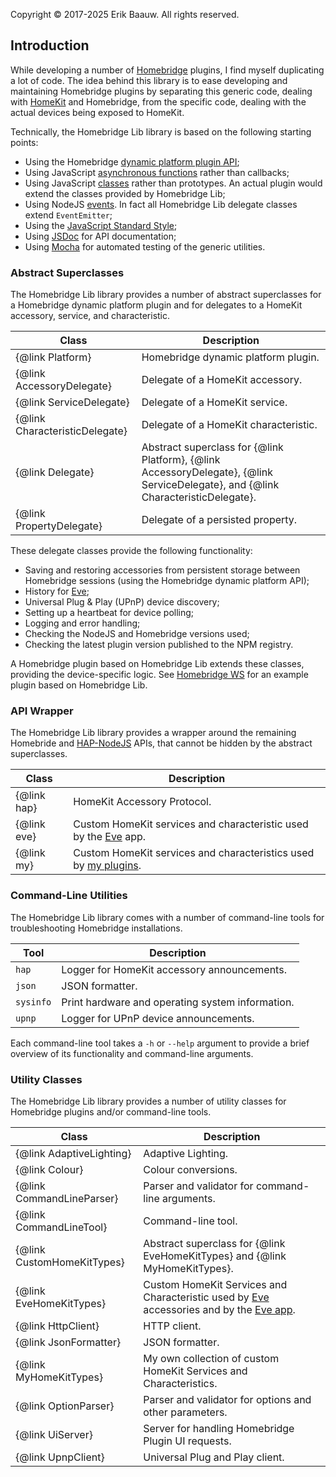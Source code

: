 Copyright © 2017-2025 Erik Baauw. All rights reserved.

## Introduction
While developing a number of [Homebridge](https://github.com/nfarina/homebridge) plugins, I find myself duplicating a lot of code.
The idea behind this library is to ease developing and maintaining Homebridge plugins by separating this generic code, dealing with [HomeKit](http://www.apple.com/ios/home/) and Homebridge, from the specific code, dealing with the actual devices being exposed to HomeKit.

Technically, the Homebridge Lib library is based on the following starting points:
- Using the Homebridge [dynamic platform plugin API](https://github.com/nfarina/homebridge/wiki/On-Programming-Dynamic-Platforms);
- Using JavaScript [asynchronous functions](https://developer.mozilla.org/en-US/docs/Web/JavaScript/Reference/Statements/async_function) rather than callbacks;
- Using JavaScript [classes](https://developer.mozilla.org/en-US/docs/Web/JavaScript/Reference/Classes) rather than prototypes.  An actual plugin would extend the classes provided by Homebridge Lib;
- Using NodeJS [events](https://nodejs.org/dist/latest-v14.x/docs/api/events.html).  In fact all Homebridge Lib delegate classes extend `EventEmitter`;
- Using the [JavaScript Standard Style](https://github.com/standard/standard);
- Using [JSDoc](https://jsdoc.app) for API documentation;
- Using [Mocha](https://mochajs.org) for automated testing of the generic utilities.

### Abstract Superclasses
The Homebridge Lib library provides a number of abstract superclasses for a Homebridge dynamic platform plugin and for delegates to a HomeKit accessory, service, and characteristic.

Class                          | Description
------------------------------ | -----------
{@link Platform}               | Homebridge dynamic platform plugin.
{@link AccessoryDelegate}      | Delegate of a HomeKit accessory.
{@link ServiceDelegate}        | Delegate of a HomeKit service.
{@link CharacteristicDelegate} | Delegate of a HomeKit characteristic.
{@link Delegate}               | Abstract superclass for {@link Platform}, {@link AccessoryDelegate}, {@link ServiceDelegate}, and {@link CharacteristicDelegate}.
{@link PropertyDelegate}       | Delegate of a persisted property.

These delegate classes provide the following functionality:
- Saving and restoring accessories from persistent storage between Homebridge sessions (using the Homebridge dynamic platform API);
- History for [Eve](https://www.evehome.com/en/eve-app);
- Universal Plug & Play (UPnP) device discovery;
- Setting up a heartbeat for device polling;
- Logging and error handling;
- Checking the NodeJS and Homebridge versions used;
- Checking the latest plugin version published to the NPM registry.

A Homebridge plugin based on Homebridge Lib extends these classes, providing the device-specific logic.
See [Homebridge WS](https://github.com/ebaauw/homebridge-ws) for an example plugin based on Homebridge Lib.

### API Wrapper
The Homebridge Lib library provides a wrapper around the remaining Homebride and [HAP-NodeJS](https://github.com/KhaosT/HAP-NodeJS) APIs, that cannot be hidden by the abstract superclasses.

Class       | Description
----------- | -----------
{@link hap} | HomeKit Accessory Protocol.
{@link eve} | Custom HomeKit services and characteristic used by the [Eve](https://www.evehome.com/en/eve-app) app.
{@link my}  | Custom HomeKit services and characteristics used by [my plugins](https://github.com/ebaauw?tab=repositories).

### Command-Line Utilities
The Homebridge Lib library comes with a number of command-line tools for troubleshooting Homebridge installations.

Tool      | Description
--------- | -----------
`hap`     | Logger for HomeKit accessory announcements.
`json`    | JSON formatter.
`sysinfo` | Print hardware and operating system information.
`upnp`    | Logger for UPnP device announcements.

Each command-line tool takes a `-h` or `--help` argument to provide a brief overview of its functionality and command-line arguments.

### Utility Classes
The Homebridge Lib library provides a number of utility classes for Homebridge plugins and/or command-line tools.

Class                      | Description
-------------------------- | -----------
{@link AdaptiveLighting}   | Adaptive Lighting.
{@link Colour}             | Colour conversions.
{@link CommandLineParser}  | Parser and validator for command-line arguments.
{@link CommandLineTool}    | Command-line tool.
{@link CustomHomeKitTypes} | Abstract superclass for {@link EveHomeKitTypes} and {@link MyHomeKitTypes}.
{@link EveHomeKitTypes}    | Custom HomeKit Services and Characteristic used by [Eve](https://www.evehome.com/en) accessories and by the [Eve app](https://www.evehome.com/en/eve-app).
{@link HttpClient}         | HTTP client.
{@link JsonFormatter}      | JSON formatter.
{@link MyHomeKitTypes}     | My own collection of custom HomeKit Services and Characteristics.
{@link OptionParser}       | Parser and validator for options and other parameters.
{@link UiServer}           | Server for handling Homebridge Plugin UI requests.
{@link UpnpClient}         | Universal Plug and Play client.
